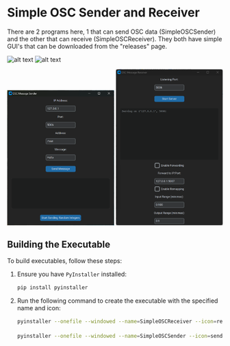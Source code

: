 # Simple OSC Sender and Receiver
There are 2 programs here, 1 that can send OSC data (SimpleOSCSender) and the other that can receive (SimpleOSCReceiver). They both have simple GUI's that can be downloaded from the "releases" page.

![alt text](image-2.png|width=100)
![alt text](image-1.png|width=100)

<img src="image-2.png" width=250px>
<img src="image-1.png" width=250px>

## Building the Executable

To build executables, follow these steps:

1. Ensure you have `PyInstaller` installed:
   ```sh
   pip install pyinstaller

2. Run the following command to create the executable with the specified name and icon:

   ```sh
   pyinstaller --onefile --windowed --name=SimpleOSCReceiver --icon=receiver.ico receiver.py

   pyinstaller --onefile --windowed --name=SimpleOSCSender --icon=sender.ico sender.py
